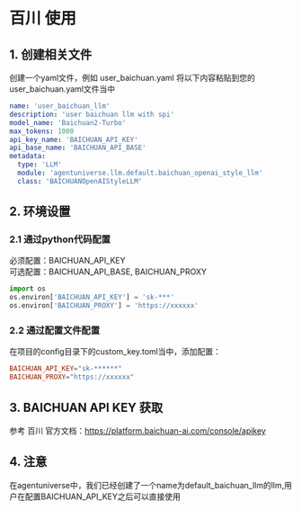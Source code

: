 # 百川 使用
## 1. 创建相关文件
创建一个yaml文件，例如 user_baichuan.yaml
将以下内容粘贴到您的user_baichuan.yaml文件当中
```yaml
name: 'user_baichuan_llm'
description: 'user baichuan llm with spi'
model_name: 'Baichuan2-Turbo'
max_tokens: 1000
api_key_name: 'BAICHUAN_API_KEY'
api_base_name: 'BAICHUAN_API_BASE'
metadata:
  type: 'LLM'
  module: 'agentuniverse.llm.default.baichuan_openai_style_llm'
  class: 'BAICHUANOpenAIStyleLLM'
```
## 2. 环境设置
### 2.1 通过python代码配置
必须配置：BAICHUAN_API_KEY  
可选配置：BAICHUAN_API_BASE, BAICHUAN_PROXY
```python
import os
os.environ['BAICHUAN_API_KEY'] = 'sk-***'
os.environ['BAICHUAN_PROXY'] = 'https://xxxxxx'
```
### 2.2 通过配置文件配置
在项目的config目录下的custom_key.toml当中，添加配置：
```toml
BAICHUAN_API_KEY="sk-******"
BAICHUAN_PROXY="https://xxxxxx"
```
## 3. BAICHUAN API KEY 获取
参考 百川 官方文档：https://platform.baichuan-ai.com/console/apikey

## 4. 注意
在agentuniverse中，我们已经创建了一个name为default_baichuan_llm的llm,用户在配置BAICHUAN_API_KEY之后可以直接使用

